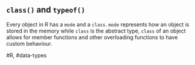 ## `class()` and `typeof()`
Every object in R has a `mode` and a `class`. `mode` represents how an object is stored in the memory while `class` is the abstract type, `class` of an object allows for member functions and other overloading functions to have custom behaviour.

#R, #data-types

